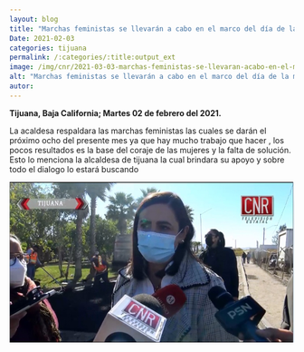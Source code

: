 ```yaml
---
layout: blog
title: "Marchas feministas se llevarán a cabo en el marco del día de la mujer en Tijuana"
Date: 2021-02-03
categories: tijuana
permalink: /:categories/:title:output_ext
image: /img/cnr/2021-03-03-marchas-feministas-se-llevaran-acabo-en-el-marco.jpg
alt: "Marchas feministas se llevarán a cabo en el marco del día de la mujer en Tijuana"
autor:
---
```


**Tijuana, Baja California; Martes 02 de febrero del 2021.** 

La acaldesa respaldara las marchas feministas las cuales se darán el próximo ocho del presente mes ya que hay mucho trabajo que hacer , los pocos resultados es la base del coraje de las mujeres y la falta de solución. Esto lo menciona la alcaldesa de tijuana la cual brindara su apoyo y sobre todo el dialogo lo estará buscando

<div id="carouselExampleSlidesOnly" class="carousel slide" data-ride="carousel">
  <div class="carousel-inner">
    <div class="carousel-item active">
       <img class="d-block w-100" src="/img/cnr/2021-02-03-marchas-feministas-se-llevaran-acabo-en-el-marco.jpg" loading="lazy"  alt="Marchas feministas se llevarán a cabo en el marco del día de la mujer en Tijuana">
    </div>
  </div>
</div>
